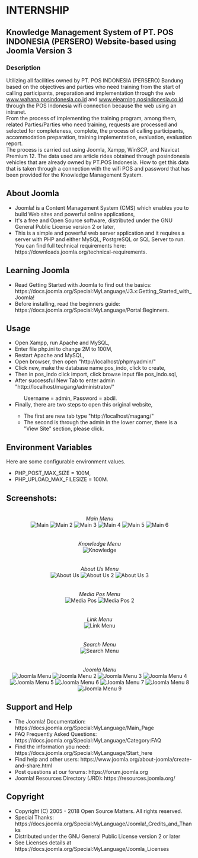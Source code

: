 # INTERNSHIP
## Knowledge Management System of PT. POS INDONESIA (PERSERO) Website-based using Joomla Version 3
### Description
Utilizing all facilities owned by PT. POS INDONESIA (PERSERO) Bandung based on the objectives and parties who need training from the start of calling participants, preparation and implementation through the web www.wahana.posindonesia.co.id and www.elearning.posindonesia.co.id through the POS Indonesia wifi connection because the web using an intranet.  
From the process of implementing the training program, among them, related Parties/Parties who need training, requests are processed and selected for completeness, complete, the process of calling participants, accommodation preparation, training implementation, evaluation, evaluation report.    
The process is carried out using Joomla, Xampp, WinSCP, and Navicat Premium 12. The data used are article rides obtained through posindonesia vehicles that are already owned by PT.POS Indonesia. How to get this data that is taken through a connection with the wifi POS and password that has been provided for the Knowledge Management System.

## About Joomla
<ul>
        <li>Joomla! is a Content Management System (CMS) which enables you to build Web sites and powerful online applications,</li>
        <li>It's a free and Open Source software, distributed under the GNU General Public License version 2 or later,</li>
        <li>This is a simple and powerful web server application and it requires a server with PHP and either MySQL, PostgreSQL or SQL Server to run. You can find full technical requirements here: https://downloads.joomla.org/technical-requirements.</li>
</ul>

## Learning Joomla
<ul>
        <li>Read Getting Started with Joomla to find out the basics: https://docs.joomla.org/Special:MyLanguage/J3.x:Getting_Started_with_Joomla!</li>
        <li>Before installing, read the beginners guide: https://docs.joomla.org/Special:MyLanguage/Portal:Beginners.</li>
</ul>

## Usage
<ul>
        <li>Open Xampp, run Apache and MySQL,</li>
        <li>Enter file php.ini to change 2M to 100M,</li>
        <li>Restart Apache and MySQL,</li>
        <li>Open browser, then open "http://localhost/phpmyadmin/"</li>
        <li>Click new, make the database name pos_indo, click to create,</li>
        <li>Then in pos_indo click import, click browse input file pos_indo.sql,</li>
        <li>After successful New Tab to enter admin "http://localhost/magang/administrator/"</li>
        <ul>
                Username = admin, Password = abdil.
        </ul>
        <li>Finally, there are two steps to open this original website,</li>
        <ul>
                <li>The first are new tab type "http://localhost/magang/"</li>
                <li>The second is through the admin in the lower corner, there is a "View Site" section, please click.</li>
        </ul>
</ul>

## Environment Variables
Here are some configurable environment values.
<ul>
        <li>PHP_POST_MAX_SIZE = 100M,</li>
        <li>PHP_UPLOAD_MAX_FILESIZE = 100M.</li>
</ul>

## Screenshots:
<p align="center">
        <br><em>Main Menu</em><br>
        <img alt="Main" src="https://user-images.githubusercontent.com/61816268/92445043-f513bf80-f1dd-11ea-9526-3fe2227cb43d.jpg"/>
        <img alt="Main 2" src="https://user-images.githubusercontent.com/61816268/92445058-fe049100-f1dd-11ea-9e48-6093e1faeacf.jpg"/>
        <img alt="Main 3" src="https://user-images.githubusercontent.com/61816268/92445063-ffce5480-f1dd-11ea-938f-1d8a664cf5d6.jpg"/>
        <img alt="Main 4" src="https://user-images.githubusercontent.com/61816268/92445070-0230ae80-f1de-11ea-9606-81b5d7265dbc.jpg"/>
        <img alt="Main 5" src="https://user-images.githubusercontent.com/61816268/92445079-03fa7200-f1de-11ea-828a-c0e652fb4174.jpg"/>
        <img alt="Main 6" src="https://user-images.githubusercontent.com/61816268/92445082-052b9f00-f1de-11ea-8349-1afbf99e310d.jpg"/>
        <br><br>
        <br><em>Knowledge Menu</em><br>
        <img alt="Knowledge" src="https://user-images.githubusercontent.com/61816268/92445086-065ccc00-f1de-11ea-88b4-b3d4c0e6f2f8.jpg"/>
        <br><br>
        <br><em>About Us Menu</em><br>
        <img alt="About Us" src="https://user-images.githubusercontent.com/61816268/92445091-078df900-f1de-11ea-8ba2-1f2f6306f9b6.jpg"/>
        <img alt="About Us 2" src="https://user-images.githubusercontent.com/61816268/92445096-09f05300-f1de-11ea-8dcd-0b2b4363f883.jpg"/>
        <img alt="About Us 3" src="https://user-images.githubusercontent.com/61816268/92445109-0e1c7080-f1de-11ea-8275-5db39e8665b4.jpg"/>
        <br><br>
        <br><em>Media Pos Menu</em><br>
        <img alt="Media Pos" src="https://user-images.githubusercontent.com/61816268/92445116-107eca80-f1de-11ea-9c57-08871aabe057.jpg"/>
        <img alt="Media Pos 2" src="https://user-images.githubusercontent.com/61816268/92445119-11aff780-f1de-11ea-9372-a196dd49e23b.jpg"/>
        <br><br>
        <br><em>Link Menu</em><br>
        <img alt="Link Menu" src="https://user-images.githubusercontent.com/61816268/92445121-1379bb00-f1de-11ea-82a8-ebc3cb8faeda.jpg"/>
        <br><br>
        <br><em>Search Menu</em><br>
        <img alt="Search Menu" src="https://user-images.githubusercontent.com/61816268/92445131-15437e80-f1de-11ea-990c-087e4c29d0cd.jpg"/>
        <br><br>
        <br><em>Joomla Menu</em><br>
        <img alt="Joomla Menu" src="https://user-images.githubusercontent.com/61816268/92445134-1674ab80-f1de-11ea-8823-dc6cd219fb8d.jpg"/>
        <img alt="Joomla Menu 2" src="https://user-images.githubusercontent.com/61816268/92445137-17a5d880-f1de-11ea-81ab-5d8008f7efa8.jpg"/>
        <img alt="Joomla Menu 3" src="https://user-images.githubusercontent.com/61816268/92445141-183e6f00-f1de-11ea-938e-8f62a281a9ce.jpg"/>
        <img alt="Joomla Menu 4" src="https://user-images.githubusercontent.com/61816268/92445145-1aa0c900-f1de-11ea-85b4-6502ea2d6b19.jpg"/>
        <img alt="Joomla Menu 5" src="https://user-images.githubusercontent.com/61816268/92445149-1bd1f600-f1de-11ea-9049-e7fb85aaca64.jpg"/>
        <img alt="Joomla Menu 6" src="https://user-images.githubusercontent.com/61816268/92445156-1d9bb980-f1de-11ea-92f9-1b5c80fb0b3f.jpg"/> 
        <img alt="Joomla Menu 7" src="https://user-images.githubusercontent.com/61816268/92445160-1f657d00-f1de-11ea-8fe4-dab912b09ed2.jpg"/>
        <img alt="Joomla Menu 8" src="https://user-images.githubusercontent.com/61816268/92445164-2096aa00-f1de-11ea-8241-f15ac64e8a6d.jpg"/>
        <img alt="Joomla Menu 9" src="https://user-images.githubusercontent.com/61816268/92445169-21c7d700-f1de-11ea-927c-0da4ddc22a5c.jpg"/> 
</p>

## Support and Help
<ul>
        <li>The Joomla! Documentation: https://docs.joomla.org/Special:MyLanguage/Main_Page</li>
        <li>FAQ Frequently Asked Questions: https://docs.joomla.org/Special:MyLanguage/Category:FAQ</li>
        <li>Find the information you need: https://docs.joomla.org/Special:MyLanguage/Start_here</li>
        <li>Find help and other users: https://www.joomla.org/about-joomla/create-and-share.html</li>
        <li>Post questions at our forums: https://forum.joomla.org</li>
        <li>Joomla! Resources Directory (JRD): https://resources.joomla.org/</li>
</ul>

## Copyright
<ul>
        <li>Copyright (C) 2005 - 2018 Open Source Matters. All rights reserved.</li>
        <li>Special Thanks: https://docs.joomla.org/Special:MyLanguage/Joomla!_Credits_and_Thanks</li>
        <li>Distributed under the GNU General Public License version 2 or later</li>
        <li>See Licenses details at https://docs.joomla.org/Special:MyLanguage/Joomla_Licenses</li>
</ul>
        
